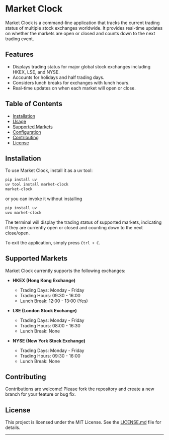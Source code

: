 # Market Clock

Market Clock is a command-line application that tracks the current trading status of multiple stock exchanges worldwide. It provides real-time updates on whether the markets are open or closed and counts down to the next trading event. 

## Features

- Displays trading status for major global stock exchanges including HKEX, LSE, and NYSE.
- Accounts for holidays and half trading days.
- Considers lunch breaks for exchanges with lunch hours.
- Real-time updates on when each market will open or close.

## Table of Contents
- [Installation](#installation)
- [Usage](#usage)
- [Supported Markets](#supported-markets)
- [Configuration](#configuration)
- [Contributing](#contributing)
- [License](#license)

## Installation

To use Market Clock, install it as a uv tool:

```bash
pip install uv
uv tool install market-clock
market-clock
```

or you can invoke it without installing

```bash
pip install uv
uvx market-clock
```

The terminal will display the trading status of supported markets, indicating if they are currently open or closed and counting down to the next close/open.

To exit the application, simply press `Ctrl + C`.

## Supported Markets

Market Clock currently supports the following exchanges:

- **HKEX (Hong Kong Exchange)**
    - Trading Days: Monday - Friday
    - Trading Hours: 09:30 - 16:00
    - Lunch Break: 12:00 - 13:00 (Yes)
  
- **LSE (London Stock Exchange)**
    - Trading Days: Monday - Friday
    - Trading Hours: 08:00 - 16:30
    - Lunch Break: None
  
- **NYSE (New York Stock Exchange)**
    - Trading Days: Monday - Friday
    - Trading Hours: 09:30 - 16:00
    - Lunch Break: None

## Contributing

Contributions are welcome! Please fork the repository and create a new branch for your feature or bug fix.

## License

This project is licensed under the MIT License. See the [LICENSE.md](LICENSE.md) file for details.

--- 